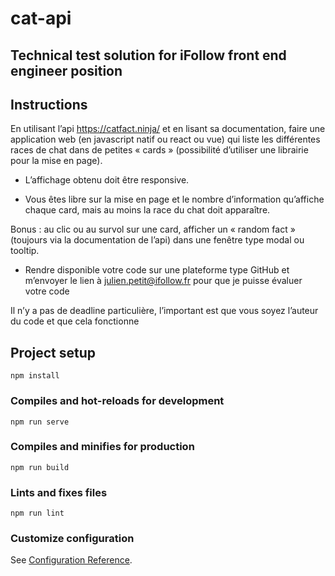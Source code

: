 # cat-api

## Technical test solution for iFollow front end engineer position

## Instructions

En utilisant l’api https://catfact.ninja/ et en lisant sa documentation, faire une application web (en javascript natif ou react ou vue) qui liste les différentes races de chat dans de petites « cards » (possibilité d’utiliser une librairie pour la mise en page).

- L’affichage obtenu doit être responsive.

- Vous êtes libre sur la mise en page et le nombre d’information qu’affiche chaque card, mais au moins la race du chat doit apparaître.

Bonus : au clic ou au survol sur une card, afficher un « random fact » (toujours via la documentation de l’api) dans une fenêtre type modal ou tooltip.

- Rendre disponible votre code sur une plateforme type GitHub et m’envoyer le lien à julien.petit@ifollow.fr pour que je puisse évaluer votre code

Il n’y a pas de deadline particulière, l’important est que vous soyez l’auteur du code et que cela fonctionne

## Project setup
```
npm install
```

### Compiles and hot-reloads for development
```
npm run serve
```

### Compiles and minifies for production
```
npm run build
```

### Lints and fixes files
```
npm run lint
```

### Customize configuration
See [Configuration Reference](https://cli.vuejs.org/config/).
